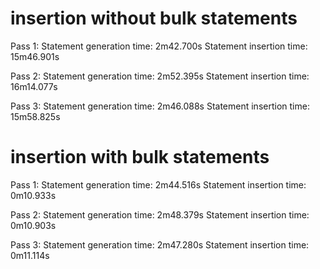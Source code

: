 # insertion without bulk statements

Pass 1:
Statement generation time: 2m42.700s
Statement insertion time: 15m46.901s

Pass 2:
Statement generation time: 2m52.395s
Statement insertion time: 16m14.077s

Pass 3:
Statement generation time: 2m46.088s
Statement insertion time: 15m58.825s

# insertion with bulk statements

Pass 1:
Statement generation time: 2m44.516s
Statement insertion time: 0m10.933s

Pass 2:
Statement generation time: 2m48.379s
Statement insertion time: 0m10.903s

Pass 3:
Statement generation time: 2m47.280s
Statement insertion time: 0m11.114s
